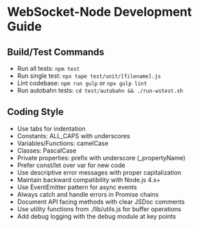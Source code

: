 # WebSocket-Node Development Guide

## Build/Test Commands
- Run all tests: `npm test`
- Run single test: `npx tape test/unit/[filename].js`
- Lint codebase: `npm run gulp` or `npx gulp lint`
- Run autobahn tests: `cd test/autobahn && ./run-wstest.sh`

## Coding Style
- Use tabs for indentation
- Constants: ALL_CAPS with underscores
- Variables/Functions: camelCase
- Classes: PascalCase
- Private properties: prefix with underscore (_propertyName)
- Prefer const/let over var for new code
- Use descriptive error messages with proper capitalization
- Maintain backward compatibility with Node.js 4.x+
- Use EventEmitter pattern for async events
- Always catch and handle errors in Promise chains
- Document API facing methods with clear JSDoc comments
- Use utility functions from ./lib/utils.js for buffer operations
- Add debug logging with the debug module at key points